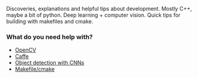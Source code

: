 Discoveries, explanations and helpful tips about development. Mostly C++, maybe a bit of python. Deep learning + computer vision. Quick tips for building with makefiles and cmake.

### What do you need help with?
- [OpenCV](opencv_install.md)
- [Caffe](caffe_install.md)
- [Object detection with CNNs](cnn_detection.md)
- [Makefile/cmake](cmake_makefile_tips.md)
